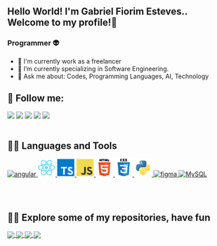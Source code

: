 
## Hello World! I'm Gabriel Fiorim Esteves.. Welcome to my profile!👋

### Programmer 👽	

- 🧐 I'm currently work as a freelancer 
- 🌱 I’m currently specializing in Software Engineering.
- 💬 Ask me about: Codes, Programming Languages, AI, Technology 

## 🤝 Follow me:

<div> 
  <a href="https://www.youtube.com/channel/UClW-rdsbrmRV9gEC6bGvouQ" target="_blank"><img src="https://img.shields.io/badge/YouTube-FF0000?style=for-the-badge&logo=youtube&logoColor=white" target="_blank"></a>
  <a href="https://www.instagram.com/_fiorim_/" target="_blank"><img src="https://img.shields.io/badge/-Instagram-%23E4405F?style=for-the-badge&logo=instagram&logoColor=white" target="_blank"></a>
  <a href="https://www.twitch.tv/fiorim" target="_blank"><img src="https://img.shields.io/badge/Twitch-9146FF?style=for-the-badge&logo=twitch&logoColor=white" target="_blank"></a>
  <a href = "mailto: gabrielfiorimestevessocial@gmail.com"><img src="https://img.shields.io/badge/-Gmail-%23333?style=for-the-badge&logo=gmail&logoColor=white" target="_blank"></a>
  <a href="https://www.linkedin.com/in/gabriel-fiorim-esteves-b361a4266/" target="_blank"><img src="https://img.shields.io/badge/-LinkedIn-%230077B5?style=for-the-badge&logo=linkedin&logoColor=white" target="_blank"></a> 
</div>


<br>

## 👨‍💻 Languages and Tools


<p align="left"> <a href="https://angular.io" target="_blank" rel="noreferrer"> <img src="https://angular.io/assets/images/logos/angular/angular.svg" alt="angular" width="40" height="40"/> 
<a href="https://react.dev/" target="_blank" rel="noreferrer"> <img src="https://raw.githubusercontent.com/devicons/devicon/master/icons/react/react-original.svg" alt="typescript" width="40" height="40"/>
<a href="https://www.typescriptlang.org/" target="_blank" rel="noreferrer"> <img src="https://raw.githubusercontent.com/devicons/devicon/master/icons/typescript/typescript-original.svg" alt="typescript" width="40" height="40"/> </a> 
<a href="https://developer.mozilla.org/en-US/docs/Web/JavaScript" target="_blank" rel="noreferrer"> <img src="https://raw.githubusercontent.com/devicons/devicon/master/icons/javascript/javascript-original.svg" alt="javascript" width="40" height="40"/> </a> 
<a href="https://www.w3.org/html/" target="_blank" rel="noreferrer"> <img src="https://raw.githubusercontent.com/devicons/devicon/master/icons/html5/html5-original-wordmark.svg" alt="html5" width="40" height="40"/> </a> 
</a> <a href="https://www.w3schools.com/css/" target="_blank" rel="noreferrer"> <img src="https://raw.githubusercontent.com/devicons/devicon/master/icons/css3/css3-original-wordmark.svg" alt="css3" width="40" height="40"/> </a>
<a href="https://www.python.org" target="_blank" rel="noreferrer"> <img src="https://raw.githubusercontent.com/devicons/devicon/master/icons/python/python-original.svg" alt="python" width="40" height="40"/> </a> 
<a href="https://www.figma.com/" target="_blank" rel="noreferrer"> <img src="https://www.vectorlogo.zone/logos/figma/figma-icon.svg" alt="figma" width="40" height="40"/>
  <img src="https://raw.githubusercontent.com/danielcranney/readme-generator/main/public/icons/skills/mysql-colored.svg" width="40" height="40" alt="MySQL" />

</a> 
</p>




<br>
<br/>

## 👨‍🎨 Explore some of my repositories, have fun


<a href="https://github.com/Fiorim1/Project-Pokedex">
  <img align="center" src="https://github-readme-stats.vercel.app/api/pin/?username=Fiorim1&repo=Project-Pokedex&title_color=42426F&text_color=42426F&icon_color=42426F&bg_color=000000"/>
</a>

<a href="https://github.com/Fiorim1/Linktree">
  <img align="center" src="https://github-readme-stats.vercel.app/api/pin/?username=Fiorim1&repo=LinkTree&title_color=42426F&text_color=42426F8&icon_color=42426F&bg_color=000000"
</a>

<a href="https://github.com/Fiorim1/Projeto-Gerenciador-De-Tarefas">
  <img align="center" src="https://github-readme-stats.vercel.app/api/pin/?username=Fiorim1&repo=Projeto-Gerenciador-De-Tarefas&title_color=42426F&text_color=42426F&icon_color=42426F&bg_color=000000"
</a>

<a href="https://github.com/Fiorim1/Resgiter-Login-System">
  <img align="center" src="https://github-readme-stats.vercel.app/api/pin/?username=Fiorim1&repo=Resgiter-Login-System&title_color=42426F&text_color=42426F&icon_color=42426F&bg_color=000000"
</a>



